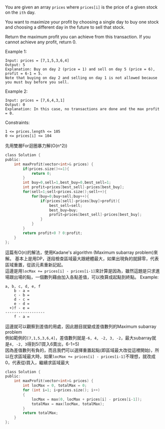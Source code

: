 You are given an array ```prices``` where ```prices[i]``` is the price of a given stock on the ``ith`` day.

You want to maximize your profit by choosing a single day to buy one stock and choosing a different day in the future to sell that stock.

Return the maximum profit you can achieve from this transaction. If you cannot achieve any profit, return 0.

 

Example 1:
```
Input: prices = [7,1,5,3,6,4]
Output: 5
Explanation: Buy on day 2 (price = 1) and sell on day 5 (price = 6), profit = 6-1 = 5.
Note that buying on day 2 and selling on day 1 is not allowed because you must buy before you sell.
```
Example 2:
```
Input: prices = [7,6,4,3,1]
Output: 0
Explanation: In this case, no transactions are done and the max profit = 0.
 ```

Constraints:

```1 <= prices.length <= 105```  
```0 <= prices[i] <= 104```  

先用雙層For迴圈暴力解(O(n^2))
```c
class Solution {
public:
    int maxProfit(vector<int>& prices) {
        if(prices.size()<=1){
            return 0;
        }
        int buy=0,sell=1,best_buy=0,best_sell=1;
        int profit=prices[best_sell]-prices[best_buy];
        for(sell=1;sell<prices.size();sell++){
            for(buy=0;buy<sell;buy++){
                if(prices[sell]-prices[buy]>profit){
                    best_sell=sell;
                    best_buy=buy;
                    profit=prices[best_sell]-prices[best_buy];
                }
            }
        }
        return profit<0 ? 0:profit;
    }
};
```
這篇有O(n)的解法，使用Kadane's algorithm (Maximum subarray problem)來解。
基本上是用DP，逐段檢查區域最大跟總體最大，如果出現負的就歸零，代表區域重置，從該元素重新記起。  
這邊是用```locMax += prices[i] - prices[i-1]```來計算是因為，雖然這題是只求進場跟出場的點，一個數列藉由加入各點差值，可以換算成起點到終點。
Example:
```
a, b, c, d, e, f
    b - a =  
    c - b =  
    d - c =  
    e - d =  
  +)f - e =  
------------------
    f - a =  
```
這邊就可以觀察到差值的用處，因此題目就變成差值數列的Maximum subarray problem   
例如範例的```[7,1,5,3,6,4]```，差值數列就是```-6, 4, -2, 3, -2```，最大subarray就是```4, -2, 3```得到5(1買入6賣出，6-1=5)  
因為差值數列有負的，而且我們可以選擇重置起點(即區域最大改從這裡開始)，所以在求區域最大時，如果```locMax += prices[i] - prices[i-1]```不理想，就改成0，代表從i買入，繼續求區域最大

```c
class Solution {
public:
    int maxProfit(vector<int>& prices) {
        int locMax = 0, totalMax = 0;
        for (int i=1; i<prices.size(); i++)
        {
            locMax = max(0, locMax + prices[i] - prices[i-1]);
            totalMax = max(locMax, totalMax);
        }
        return totalMax;
    }
};
```
